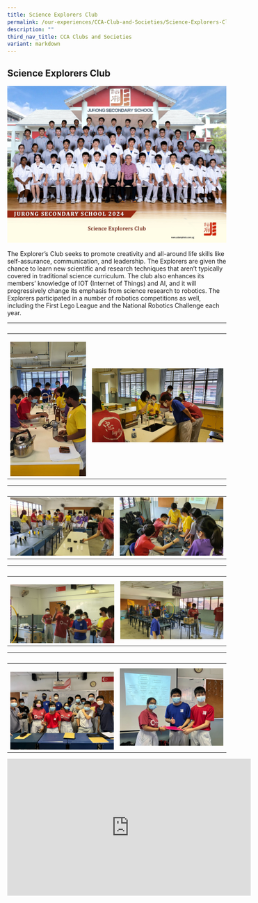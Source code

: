 ```yaml
---
title: Science Explorers Club
permalink: /our-experiences/CCA-Club-and-Societies/Science-Explorers-Club/
description: ""
third_nav_title: CCA Clubs and Societies
variant: markdown
---
```

## Science Explorers Club
![SCI EXP 2024](/images/science_explorers_club_2.jpg)

The Explorer’s Club seeks to promote creativity and all-around life skills like self-assurance, communication, and leadership. The Explorers are given the chance to learn new scientific and research techniques that aren’t typically covered in traditional science curriculum. The club also enhances its members’ knowledge of IOT (Internet of Things) and AI, and it will progressively change its emphasis from science research to robotics. The Explorers participated in a number of robotics competitions as well, including the First Lego League and the National Robotics Challenge each year.


|&nbsp;&nbsp; |&nbsp;&nbsp; |  
|---|---|  
|&nbsp;![](/images/JSMVAC2.jpg) | ![](/images/JSMVAC3.jpg)|


|&nbsp;&nbsp; |&nbsp;&nbsp; |  
|---|---|  
|![](/images/JSMVAC4.jpg)| ![](/images/JSMVAC5.jpg) |


|&nbsp;&nbsp; |&nbsp;&nbsp; |  
|---|---|  
|&nbsp; ![](/images/JSMVAC6.jpg) | ![](/images/JSMVAC7.jpg) |


|&nbsp;&nbsp; |&nbsp;&nbsp; |  
|---|---|  
|&nbsp;![](/images/JSMVAC8.jpg) | ![](/images/JSMVAC9.jpg) |


<iframe width="560" height="315" src="https://www.youtube.com/embed/c3k8ftydMM4" title="YouTube video player" frameborder="0" allow="accelerometer; autoplay; clipboard-write; encrypted-media; gyroscope; picture-in-picture; web-share" allowfullscreen=""></iframe>